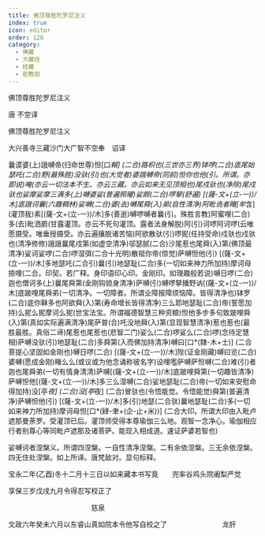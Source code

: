 ```yaml
---
title: 佛顶尊胜陀罗尼注义
index: true
icon: editor
order: 128
category:
  - 佛藏
  - 大藏经
  - 经藏
  - 密教部
---
```


  佛顶尊胜陀罗尼注义  

唐 不空译  

佛顶尊胜陀罗尼注义  

大兴善寺三藏沙门大广智不空奉　诏译  

曩谟婆(上)誐嚩帝(归命世尊)怛[口*賴] (二合)路枳也(三世亦三界)钵啰(二合)底尾始瑟吒(二合)野(最殊胜)没驮(引)也(大觉者)婆誐嚩帝(同前)怛你也他(引。所谓。亦即说)唵(亦云一切法本不生。亦云三藏。亦云如来无见顶相也)尾戍驮也(净除)尾戍驮也娑摩娑摩三满多(上)嚩婆娑(普遍照曜)娑颇(二合)啰拏(舒遍) [(薩-文+(立-一))/木]底誐诃曩(六趣稠林)娑嚩(二合)婆(去)嚩尾舜(入)弟(自性清净)阿毗诜者睹[牟*含] (灌顶我)素[(薩-文+(立-一))/木]多(善逝)嚩啰嚩者曩(引。殊胜言教)阿蜜哩(二合)多(去)毗洒罽(甘露灌顶。亦云不死句灌顶。露者法身解脱)阿(引)诃啰阿诃啰(云唯愿摄受。唯垂授摄受。亦云遍攘脱诸苦恼)阿欲散驮(引)啰抳(任持受命)戍驮也戍驮也(清净修修)誐誐曩尾戍第(如虚空清净)邬瑟腻(二合)沙尾惹也尾舜(入)第(佛顶最清净)娑诃娑啰(二合)啰湿弭(二合十光明)散祖你帝(惊觉)萨嚩怛他(引) [(薩-文+(立-一))/木]多地瑟吒(二合引)曩(引)地瑟耻(二合)多(一切如来神力所加持)摩诃母捺哩(二合。印契。若广释。身印语印心印。金刚印。如理趣般若说)嚩日啰(二合)迦也僧诃多(上)曩尾舜第(金刚钩锁身清净)萨嚩(引)嚩啰拏播野讷[(薩-文+(立-一))/木]底跛哩尾舜弟(一切清净。一切障者。所谓业障报障烦恼障。皆得清净也)钵罗(二合)底你靺多也阿欲舜(入)第(寿命增长皆得清净)三么耶地瑟耻(二合)帝(誓愿加持)么抳么抳摩诃么抳(世宝法宝。所谓福德智慧三种资粮)怛他多步多句致跛哩舜(入)第(真如实际遍满清净)尾萨普(合)吒没地舜(入)第(显现智慧清净)惹也惹也(最胜最胜。真俗二谛)尾惹也尾惹也(悲智二门)娑么(二合)啰娑么(二合)啰(念待定慧相)萨嚩没驮(引)地瑟耻(二合)多舜第(入而佛加持清净)嚩曰[口*(隸-木+士)] (二合菩提心坚固如金刚也)嚩日啰(二合) [(薩-文+(立-一))/木]陛(证金刚藏)嚩曰览(二合)婆嚩(愿成金刚)睹么么(或议或为他念诵称彼名字)设哩嚂萨嚩萨怛嚩(二合)难(引)者迦也尾舜弟(一切有情身清清)萨嚩[(薩-文+(立-一))/木]底跛哩舜第(一切趣皆清净)萨嚩怛他[(薩-文+(立-一))/木]多三么湿嚩(二合)娑地瑟耻(二合)帝(一切如来安慰命得加持)没[亭*夜] (二合)没[亭*夜] (二合)冒驮也(令悟能觉。令悟能觉)舜第(普遍清净)萨嚩怛他(引) [(薩-文+(立-一))/木]多(引)地瑟(二合驮)曩地瑟耻(二合)多(一切如来神力所加持)摩诃母怛[口*(肄-聿+(企-止+米))] (二合大印。所谓大印由入毗卢遮那曼荼罗。受灌顶已后。灌顶师受得本尊瑜伽三么地。观智一念净心。瑜伽相应行者别尊心等同毗卢遮那及诸菩萨。能现入相成道。速证萨婆若智也)  

娑嚩诃者涅槃义。所谓四涅槃。一自性清净涅槃。二有余依涅槃。三无余依涅槃。四无住处涅槃。如上所译。唐梵敌对。显句标释。  

宝永二年(乙酉)冬十二月十三日以如来藏本书写竟　　兜率谷鸡头院阇梨严觉  

享保三岁戊戌九月令得忍写校正了  

　　　　　　　　　　　　慈泉  

文政六年癸未六月以东睿山真如院本令他写自校之了　　　　　　　　龙肝  
